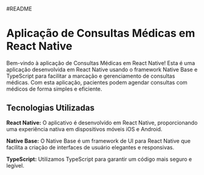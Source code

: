 #README

<h1>Aplicação de Consultas Médicas em React Native</h1>


<p>Bem-vindo à aplicação de Consultas Médicas em React Native! Esta é uma aplicação desenvolvida em React Native usando o framework Native Base e TypeScript para facilitar a marcação e gerenciamento de consultas médicas. Com esta aplicação, pacientes podem agendar consultas com médicos de forma simples e eficiente. <p>

<h2>Tecnologias Utilizadas</h2>

<p><strong>React Native:</strong> O aplicativo é desenvolvido em React Native, proporcionando uma experiência nativa em dispositivos móveis iOS e Android.</p>

<p><strong>Native Base:</strong> O Native Base é um framework de UI para React Native que facilita a criação de interfaces de usuário elegantes e responsivas.</p>

<p><strong>TypeScript:</strong> Utilizamos TypeScript para garantir um código mais seguro e legível.</p>